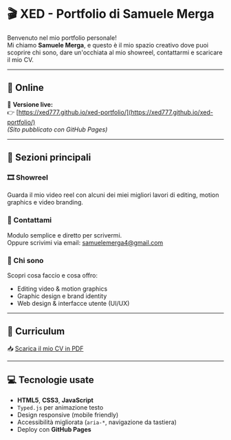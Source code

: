 # 🎬 XED - Portfolio di Samuele Merga

Benvenuto nel mio portfolio personale!  
Mi chiamo **Samuele Merga**, e questo è il mio spazio creativo dove puoi scoprire chi sono, dare un'occhiata al mio showreel, contattarmi e scaricare il mio CV.

---

## 🚀 Online

🔗 **Versione live:**  
👉 [https://xed777.github.io/xed-portfolio/](https://xed777.github.io/xed-portfolio/)  
*(Sito pubblicato con GitHub Pages)*

---

## 🎥 Sezioni principali

### 🎞️ Showreel
Guarda il mio video reel con alcuni dei miei migliori lavori di editing, motion graphics e video branding.

### 📩 Contattami
Modulo semplice e diretto per scrivermi.  
Oppure scrivimi via email: [samuelemerga4@gmail.com](mailto:samuelemerga4@gmail.com)

### 👤 Chi sono
Scopri cosa faccio e cosa offro:
- Editing video & motion graphics
- Graphic design e brand identity
- Web design & interfacce utente (UI/UX)

---

## 📄 Curriculum

📥 [Scarica il mio CV in PDF](./CV-Samuele-Merga.pdf)

---

## 💻 Tecnologie usate

- **HTML5**, **CSS3**, **JavaScript**
- `Typed.js` per animazione testo
- Design responsive (mobile friendly)
- Accessibilità migliorata (`aria-*`, navigazione da tastiera)
- Deploy con **GitHub Pages**
